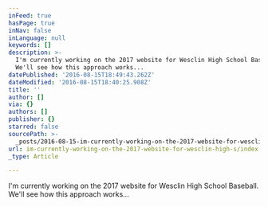 ```yaml
---
inFeed: true
hasPage: true
inNav: false
inLanguage: null
keywords: []
description: >-
  I'm currently working on the 2017 website for Wesclin High School Baseball.
  We'll see how this approach works...
datePublished: '2016-08-15T18:49:43.262Z'
dateModified: '2016-08-15T18:40:25.908Z'
title: ''
author: []
via: {}
authors: []
publisher: {}
starred: false
sourcePath: >-
  _posts/2016-08-15-im-currently-working-on-the-2017-website-for-wesclin-high-s.md
url: im-currently-working-on-the-2017-website-for-wesclin-high-s/index.html
_type: Article

---
```

I'm currently working on the 2017 website for Wesclin High School Baseball. We'll see how this approach works...
